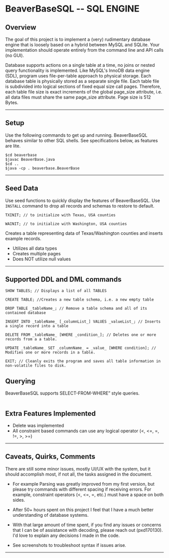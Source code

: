 # BeaverBaseSQL -- SQL ENGINE

## Overview
The goal of this project is to implement a (very) rudimentary database engine that is loosely based on a hybrid between MySQL and SQLite. Your implementation should operate entirely from the command line and API calls (no GUI).

Database supports actions on a single table at a time, no joins or nested query functionality is implemented. Like MySQL's InnoDB data engine (SDL), program uses file-per-table approach to physical storage. Each database table is physically stored as a separate single file. Each table file is subdivided into logical sections of fixed equal size call pages. Therefore, each table file size is exact increments of the global page_size attribute, i.e. all data files must share the same page_size attribute. Page size is 512 Bytes.

---

## Setup

Use the following commands to get up and running. BeaverBaseSQL behaves similar to other SQL shells. See specifications below, as features are lite.

```
$cd beaverbase
$javac BeaverBase.java
$cd ..
$java -cp . beaverbase.BeaverBase
```

---

## Seed Data

Use seed functions to quickly display the features of BeaverBaseSQL. Use `INSTALL` command to drop all records and schemas to restore to default.

```
TXINIT; // to initialize with Texas, USA counties

WAINIT; // to initialize with Washington, USA counties
```

Creates a table representing data of Texas/Washington counties and inserts example records.
- Utilizes all data types
- Creates multiple pages
- Does NOT utilize null values

---

## Supported DDL and DML commands

```
SHOW TABLES; // Displays a list of all TABLES

CREATE TABLE; //Creates a new table schema, i.e. a new empty table

DROP TABLE _tableName_; // Remove a table schema and all of its contained database

INSERT INTO _tableName_ [_columnList_] VALUES _valueList_; // Inserts a single record into a table

DELETE FROM _tableName_ [WHERE _condition_]; // Deletes one or more records from a a table.

UPDATE _tableName_ SET _columnName_ = _value_ [WHERE condition]; // Modifies one or more records in a table.

EXIT; // Cleanly exits the program and saves all table information in non-volatile files to disk.
```

## Querying

BeaverBaseSQL supports SELECT-FROM-WHERE” style queries.

```

```

## Extra Features Implemented

- Delete was implemented
- All constraint based commands can use any logical operator (<, <=, =, !=, >, >=)

---

## Caveats, Quirks, Comments

There are still some minor issues, mostly UI/UX with the system, but it should accomplish most,
if not all, the tasks assigned in the document.

* For example Parsing was greatly improved from my first version, but please try commands with different spacing if receiving errors. For example, constraint operators (<, <=, =, etc.) must have a space on both sides.

* After 50+ hours spent on this project I feel that I have a much better understanding of database systems.

* With that large amount of time spent, if you find any issues or concerns that I can be of assistance with
decoding, please reach out (pxd170130). I'd love to explain any decisions I made in the code.

* See screenshots to troubleshoot syntax if issues arise.

---
